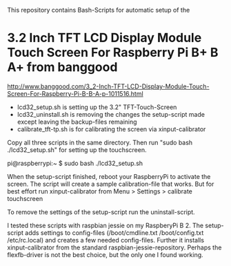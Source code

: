 This repository contains Bash-Scripts for automatic setup of the 
# 3.2 Inch TFT LCD Display Module Touch Screen For Raspberry Pi B+ B A+ from banggood
http://www.banggood.com/3_2-Inch-TFT-LCD-Display-Module-Touch-Screen-For-Raspberry-Pi-B-B-A-p-1011516.html


- lcd32_setup.sh is setting up the 3.2" TFT-Touch-Screen
- lcd32_uninstall.sh is removing the changes the setup-script made except leaving the backup-files remaining
- calibrate_tft-tp.sh is for calibrating the screen via xinput-calibrator


Copy all three scripts in the same directory. Then run "sudo bash ./lcd32_setup.sh" for setting up the touchscreen.

pi@raspberrypi:~ $ sudo bash ./lcd32_setup.sh

When the setup-script finished, reboot your RaspberryPi to activate the screen.
The script will create a sample calibration-file that works. But for best effort run xinput-calibrator from Menu > Settings > calibrate touchscreen

To remove the settings of the setup-script run the uninstall-script.

I tested these scripts with raspbian jessie on my RaspberyPi B 2.
The setup-script adds settings to config-files (/boot/cmdline.txt /boot/config.txt /etc/rc.local) and creates a few needed config-files. Further it installs xinput-calibrator from the standard raspbian-jessie-repository.
Perhaps the flexfb-driver is not the best choice, but the only one I found working.
